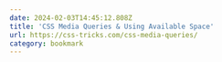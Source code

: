 ```yaml
---
date: 2024-02-03T14:45:12.808Z
title: 'CSS Media Queries & Using Available Space'
url: https://css-tricks.com/css-media-queries/
category: bookmark
---
```

